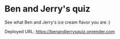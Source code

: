 # Ben and Jerry's quiz

See what Ben and Jerry's ice cream flavor you are :)

Deployed URL: https://benandjerrysquiz.onrender.com





